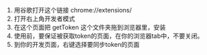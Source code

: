 1. 用谷歌打开这个链接 chrome://extensions/
2. 打开右上角开发者模式
2. 在这个页面把 getToken 这个文件夹拖到浏览器里，安装
3. 使用前，要保证被获取token的页面，在你的浏览器tab中，不要关闭。
4. 到你的开发页面，右键选择要同步token的页面